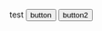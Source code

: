 <script>
	function buttonClick(){
    var promise = navigator.mediaDevices.getUserMedia({ audio: true, video: true });
		console.log(promise);
   }
	function button2Click(){
    navigator.getUserMedia({video: true, audio: false},
	function(stream) {
         var video = document.querySelector('video');
         video.srcObject = stream;
         video.onloadedmetadata = function(e) {
           video.play();
         };
      },
	function(err) {
         console.log("The following error occurred: " + err.name);
      });
   }
</script>

<h> test </h>
<input type="button" value="button" onclick="buttonClick()">
<input type="button" value="button2" onclick="button2Click()">
